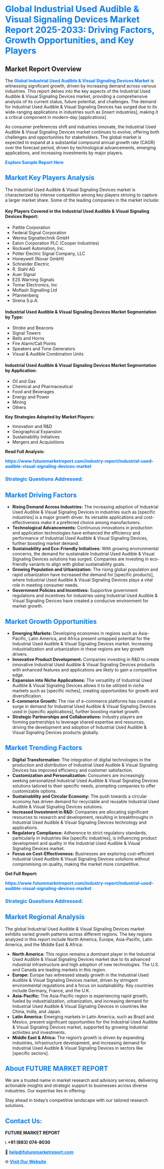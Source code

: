 <h1 style="color: #007BFF;">Global Industrial Used Audible & Visual Signaling Devices Market Report 2025-2033: Driving Factors, Growth Opportunities, and Key Players</h1>

<section id="overview">
<h2>Market Report Overview</h2>
<p>The <a href="https://www.futuremarketreport.com/industry-report/industrial-used-audible-visual-signaling-devices-market" style="color: #007BFF; text-decoration: none;"><strong>Global Industrial Used Audible & Visual Signaling Devices Market</strong></a> is witnessing significant growth, driven by increasing demand across various industries. This report delves into the key aspects of the Industrial Used Audible & Visual Signaling Devices market, providing a comprehensive analysis of its current status, future potential, and challenges. The demand for Industrial Used Audible & Visual Signaling Devices has surged due to its wide-ranging applications in industries such as [insert industries], making it a critical component in modern-day [applications].</p>
<p>As consumer preferences shift and industries innovate, the Industrial Used Audible & Visual Signaling Devices market continues to evolve, offering both challenges and opportunities for stakeholders. The global market is expected to expand at a substantial compound annual growth rate (CAGR) over the forecast period, driven by technological advancements, emerging applications, and increasing investments by major players.</p>
</section>

<section id="overview">
<p><a href="https://www.futuremarketreport.com/request-sample/reportId=42960" style="color: #007BFF; text-decoration: none;"><strong>Explore Sample Report Here</strong></a></p>
</section>

<section id="key-players">
<h2 style="color: #007BFF;">Market Key Players Analysis</h2>
<p>The Industrial Used Audible & Visual Signaling Devices market is characterized by intense competition among key players striving to capture a larger market share. Some of the leading companies in the market include:</p>
<h4>Key Players Covered in the Industrial Used Audible & Visual Signaling Devices Report:</h4>
<ul><li>Patlite Corporation</li><li>Federal Signal Corporation</li><li>Werma Signaltechnik GmbH</li><li>Eaton Corporation PLC (Cooper Industries)</li><li>Rockwell Automation, Inc.</li><li>Potter Electric Signal Company, LLC</li><li>Honeywell (Novar GmbH)</li><li>Schneider Electric</li><li>R. Stahl AG</li><li>Auer Signal</li><li>E2S Warning Signals</li><li>Tomar Electronics, Inc</li><li>Moflash Signalling Ltd</li><li>Pfannenberg</li><li>Sirena S.p.A.</li></ul>
<h4>Industrial Used Audible & Visual Signaling Devices Market Segmentation by Type:</h4>
<ul><li>Strobe and Beacons</li><li>Signal Towers</li><li>Bells and Horns</li><li>Fire Alarm/Call Points</li><li>Speakers and Tone Generators</li><li>Visual &amp; Audible Combination Units</li></ul>

<h4>Industrial Used Audible & Visual Signaling Devices Market Segmentation by Application:</h4>
<ul><li>Oil and Gas</li><li>Chemical and Pharmaceutical</li><li>Food and Beverages</li><li>Energy and Power</li><li>Mining</li><li>Others</li></ul>
<p><strong>Key Strategies Adopted by Market Players:</strong></p>
<ul>
<li>Innovation and R&D</li>
<li>Geographical Expansion</li>
<li>Sustainability Initiatives</li>
<li>Mergers and Acquisitions</li>
</ul>
</section>

<section>
<p><strong>Read Full Analysis: </strong></p><a href="https://www.futuremarketreport.com/industry-report/industrial-used-audible-visual-signaling-devices-market" style="color: #007BFF; text-decoration: none;"><strong>https://www.futuremarketreport.com/industry-report/industrial-used-audible-visual-signaling-devices-market</strong></a>
<h3 style="color: #007BFF;">Strategic Questions Addressed:</h3>
</section>

<section id="driving-factors">
<h2 style="color: #007BFF;">Market Driving Factors</h2>
<ul>
<li><strong>Rising Demand Across Industries:</strong> The increasing adoption of Industrial Used Audible & Visual Signaling Devices in industries such as [specific industries] is a major growth driver. Its versatile applications and cost-effectiveness make it a preferred choice among manufacturers.</li>
<li><strong>Technological Advancements:</strong> Continuous innovations in production and application technologies have enhanced the efficiency and performance of Industrial Used Audible & Visual Signaling Devices, further boosting market demand.</li>
<li><strong>Sustainability and Eco-Friendly Initiatives:</strong> With growing environmental concerns, the demand for sustainable Industrial Used Audible & Visual Signaling Devices solutions has surged. Companies are investing in eco-friendly variants to align with global sustainability goals.</li>
<li><strong>Growing Population and Urbanization:</strong> The rising global population and rapid urbanization have increased the demand for [specific products], where Industrial Used Audible & Visual Signaling Devices plays a vital role in meeting consumer needs.</li>
<li><strong>Government Policies and Incentives:</strong> Supportive government regulations and incentives for industries using Industrial Used Audible & Visual Signaling Devices have created a conducive environment for market growth.</li>
</ul>
</section>

<section id="growth-opportunities">
<h2 style="color: #007BFF;">Market Growth Opportunities</h2>
<ul>
<li><strong>Emerging Markets:</strong> Developing economies in regions such as Asia-Pacific, Latin America, and Africa present untapped potential for the Industrial Used Audible & Visual Signaling Devices market. Increasing industrialization and urbanization in these regions are key growth drivers.</li>
<li><strong>Innovative Product Development:</strong> Companies investing in R&D to create innovative Industrial Used Audible & Visual Signaling Devices products with enhanced features and applications are likely to gain a competitive edge.</li>
<li><strong>Expansion into Niche Applications:</strong> The versatility of Industrial Used Audible & Visual Signaling Devices allows it to be utilized in niche markets such as [specific niches], creating opportunities for growth and diversification.</li>
<li><strong>E-commerce Growth:</strong> The rise of e-commerce platforms has created a surge in demand for Industrial Used Audible & Visual Signaling Devices used in [specific applications], further boosting market growth.</li>
<li><strong>Strategic Partnerships and Collaborations:</strong> Industry players are forming partnerships to leverage shared expertise and resources, driving the development and adoption of Industrial Used Audible & Visual Signaling Devices products globally.</li>
</ul>
</section>

<section id="trending-factors">
<h2 style="color: #007BFF;">Market Trending Factors</h2>
<ul>
<li><strong>Digital Transformation:</strong> The integration of digital technologies in the production and distribution of Industrial Used Audible & Visual Signaling Devices has improved efficiency and customer satisfaction.</li>
<li><strong>Customization and Personalization:</strong> Consumers are increasingly seeking personalized Industrial Used Audible & Visual Signaling Devices solutions tailored to their specific needs, prompting companies to offer customizable options.</li>
<li><strong>Sustainability and Circular Economy:</strong> The push towards a circular economy has driven demand for recyclable and reusable Industrial Used Audible & Visual Signaling Devices solutions.</li>
<li><strong>Increased Investment in R&D:</strong> Companies are allocating significant resources to research and development, resulting in breakthroughs in Industrial Used Audible & Visual Signaling Devices technology and applications.</li>
<li><strong>Regulatory Compliance:</strong> Adherence to strict regulatory standards, particularly in industries like [specific industries], is influencing product development and quality in the Industrial Used Audible & Visual Signaling Devices market.</li>
<li><strong>Focus on Cost-Effectiveness:</strong> Businesses are exploring cost-efficient Industrial Used Audible & Visual Signaling Devices solutions without compromising on quality, making the market more competitive.</li>
</ul>
</section>

<section>
<p><strong>Get Full Report: </strong></p><a href="https://www.futuremarketreport.com/industry-report/industrial-used-audible-visual-signaling-devices-market" style="color: #007BFF; text-decoration: none;"><strong>https://www.futuremarketreport.com/industry-report/industrial-used-audible-visual-signaling-devices-market</strong></a>
<h3 style="color: #007BFF;">Strategic Questions Addressed:</h3>
</section>


<section id="regional-analysis">
<h2 style="color: #007BFF;">Market Regional Analysis</h2>
<p>The global Industrial Used Audible & Visual Signaling Devices market exhibits varied growth patterns across different regions. The key regions analyzed in this report include North America, Europe, Asia-Pacific, Latin America, and the Middle East & Africa:</p>
<ul>
<li><strong>North America:</strong> This region remains a dominant player in the Industrial Used Audible & Visual Signaling Devices market due to its advanced industrial infrastructure and high adoption of new technologies. The U.S. and Canada are leading markets in this region.</li>
<li><strong>Europe:</strong> Europe has witnessed steady growth in the Industrial Used Audible & Visual Signaling Devices market, driven by stringent environmental regulations and a focus on sustainability. Key countries include Germany, France, and the U.K.</li>
<li><strong>Asia-Pacific:</strong> The Asia-Pacific region is experiencing rapid growth, fueled by industrialization, urbanization, and increasing demand for Industrial Used Audible & Visual Signaling Devices in countries like China, India, and Japan.</li>
<li><strong>Latin America:</strong> Emerging markets in Latin America, such as Brazil and Mexico, present significant opportunities for the Industrial Used Audible & Visual Signaling Devices market, supported by growing industrial activities and investments.</li>
<li><strong>Middle East & Africa:</strong> The region’s growth is driven by expanding industries, infrastructure development, and increasing demand for Industrial Used Audible & Visual Signaling Devices in sectors like [specific sectors].</li>
</ul>
</section>

<footer>
<h2 style="color: #007BFF;">About FUTURE MARKET REPORT</h2>
<p>We are a trusted name in market research and advisory services, delivering actionable insights and strategic support to businesses across diverse industries. Our expertise lies in offering:</p>

<p>Stay ahead in today’s competitive landscape with our tailored research solutions.</p>

<h2 style="color: #007BFF;">Contact Us:</h2>
<p><strong>FUTURE MARKET REPORT</strong></p>
<p>📞 <strong>+91 (883) 074-8030</strong></p>
<p>📧 <strong><a href="mailto:help@futuremarketreport.com" style="color: #007BFF;">help@futuremarketreport.com</a></strong></p>
<p>🌐 <strong><a href="https://www.futuremarketreport.com/" style="color: #007BFF;">Visit Our Website</a></strong></p>
</footer>